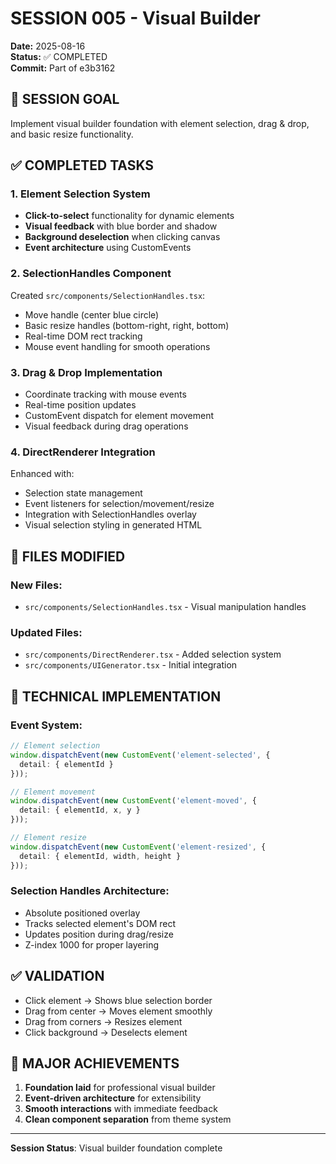 # SESSION 005 - Visual Builder

**Date:** 2025-08-16  
**Status:** ✅ COMPLETED  
**Commit:** Part of e3b3162  

## 🎯 SESSION GOAL
Implement visual builder foundation with element selection, drag & drop, and basic resize functionality.

## ✅ COMPLETED TASKS

### 1. Element Selection System
- **Click-to-select** functionality for dynamic elements
- **Visual feedback** with blue border and shadow
- **Background deselection** when clicking canvas
- **Event architecture** using CustomEvents

### 2. SelectionHandles Component
Created `src/components/SelectionHandles.tsx`:
- Move handle (center blue circle)
- Basic resize handles (bottom-right, right, bottom)
- Real-time DOM rect tracking
- Mouse event handling for smooth operations

### 3. Drag & Drop Implementation
- Coordinate tracking with mouse events
- Real-time position updates
- CustomEvent dispatch for element movement
- Visual feedback during drag operations

### 4. DirectRenderer Integration
Enhanced with:
- Selection state management
- Event listeners for selection/movement/resize
- Integration with SelectionHandles overlay
- Visual selection styling in generated HTML

## 📁 FILES MODIFIED

### New Files:
- `src/components/SelectionHandles.tsx` - Visual manipulation handles

### Updated Files:
- `src/components/DirectRenderer.tsx` - Added selection system
- `src/components/UIGenerator.tsx` - Initial integration

## 🎨 TECHNICAL IMPLEMENTATION

### Event System:
```typescript
// Element selection
window.dispatchEvent(new CustomEvent('element-selected', {
  detail: { elementId }
}));

// Element movement
window.dispatchEvent(new CustomEvent('element-moved', {
  detail: { elementId, x, y }
}));

// Element resize
window.dispatchEvent(new CustomEvent('element-resized', {
  detail: { elementId, width, height }
}));
```

### Selection Handles Architecture:
- Absolute positioned overlay
- Tracks selected element's DOM rect
- Updates position during drag/resize
- Z-index 1000 for proper layering

## ✅ VALIDATION

- Click element → Shows blue selection border
- Drag from center → Moves element smoothly
- Drag from corners → Resizes element
- Click background → Deselects element

## 🎉 MAJOR ACHIEVEMENTS

1. **Foundation laid** for professional visual builder
2. **Event-driven architecture** for extensibility
3. **Smooth interactions** with immediate feedback
4. **Clean component separation** from theme system

---

**Session Status**: Visual builder foundation complete